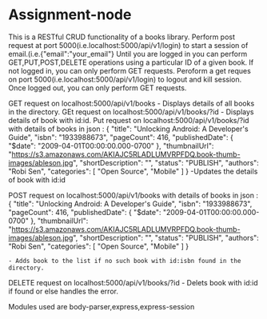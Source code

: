 # Assignment-node
This is a RESTful CRUD functionality of a books library.
Perform post request at port 5000(i.e.localhost:5000/api/v1/login) to start a session of email.(i.e.{"email":"your_email"}
Until you are logged in you can perform GET,PUT,POST,DELETE operations using a particular ID of a given book.
If not logged in, you can only perform GET requests.
Peroform a get reques on port 5000(i.e.localhost:5000/api/v1/login) to logout and kill session.
Once logged out, you can only perform GET requests.

GET request on localhost:5000/api/v1/books - Displays details of all books in the directory.
GEt request on localhost:5000/api/v1/books/?id - Displays details of book with id:id.
Put request on localhost:5000/api/v1/books/?id with details of books in json :
{
        "title": "Unlocking Android: A Developer's Guide",
        "isbn": "1933988673",
        "pageCount": 416,
        "publishedDate": {
            "$date": "2009-04-01T00:00:00.000-0700" },
        "thumbnailUrl": "https://s3.amazonaws.com/AKIAJC5RLADLUMVRPFDQ.book-thumb-images/ableson.jpg",
        "shortDescription": "",
        "status": "PUBLISH",
        "authors": "Robi Sen",
        "categories": [
            "Open Source",
            "Mobile"
        ]
    }
-Updates the details of book with id:id

POST request on localhost:5000/api/v1/books with details of books in json :
{
        "title": "Unlocking Android: A Developer's Guide",
        "isbn": "1933988673",
        "pageCount": 416,
        "publishedDate": {
            "$date": "2009-04-01T00:00:00.000-0700" },
        "thumbnailUrl": "https://s3.amazonaws.com/AKIAJC5RLADLUMVRPFDQ.book-thumb-images/ableson.jpg",
        "shortDescription": "",
        "status": "PUBLISH",
        "authors": "Robi Sen",
        "categories": [
            "Open Source",
            "Mobile"
        ]
    }
    
    - Adds book to the list if no such book with id:isbn found in the directory.
    
   DELETE request on localhost:5000/api/v1/books/?id - Delets book with id:id if found or else handles the error.
   
Modules used are body-parser,express,express-session
